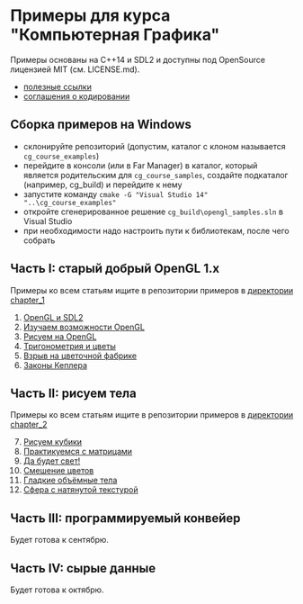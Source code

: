 # Примеры для курса "Компьютерная Графика"

Примеры основаны на C++14 и SDL2 и доступны под OpenSource лицензией MIT (см. LICENSE.md).

- [полезные ссылки](https://github.com/PS-Group/ips-wiki/blob/master/opengl/links.md)
- [соглашения о кодировании](https://github.com/PS-Group/ips-wiki/blob/master/opengl/coding_conventions.md)

## Сборка примеров на Windows

- склонируйте репозиторий (допустим, каталог с клоном называется `cg_course_examples`)
- перейдите в консоли (или в Far Manager) в каталог, который является родительским для `cg_course_samples`, создайте подкаталог (например, cg_build) и перейдите к нему
- запустите команду `cmake -G "Visual Studio 14" "..\cg_course_examples"`
- откройте сгенерированное решение `cg_build\opengl_samples.sln` в Visual Studio
- при необходимости надо настроить пути к библиотекам, после чего собрать

## Часть I: старый добрый OpenGL 1.x

Примеры ко всем статьям ищите в репозитории примеров в [директории chapter_1](https://github.com/PS-Group/cg_course_examples/blob/master/chapter_1)

 1. [OpenGL и SDL2](https://github.com/PS-Group/cg_course_examples/blob/master/)
 2. [Изучаем возможности OpenGL](https://github.com/PS-Group/ips-wiki/blob/master/opengl/lesson_2.md)
 3. [Рисуем на OpenGL](https://github.com/PS-Group/ips-wiki/blob/master/opengl/lesson_3.md)
 4. [Тригонометрия и цветы](https://github.com/PS-Group/ips-wiki/blob/master/opengl/lesson_4.md)
 5. [Взрыв на цветочной фабрике](https://github.com/PS-Group/ips-wiki/blob/master/opengl/lesson_5.md)
 6. [Законы Кеплера](https://github.com/PS-Group/ips-wiki/blob/master/opengl/lesson_6.md)

## Часть II: рисуем тела

Примеры ко всем статьям ищите в репозитории примеров в [директории chapter_2](https://github.com/PS-Group/cg_course_examples/blob/master/chapter_2)

 7. [Рисуем кубики](https://github.com/PS-Group/ips-wiki/blob/master/opengl/lesson_7.md)
 8. [Практикуемся с матрицами](https://github.com/PS-Group/ips-wiki/blob/master/opengl/lesson_8.md)
 9. [Да будет свет!](https://github.com/PS-Group/ips-wiki/blob/master/opengl/lesson_9.md)
 10. [Смешение цветов](https://github.com/PS-Group/ips-wiki/blob/master/opengl/lesson_10.md)
 11. [Гладкие объёмные тела](https://github.com/PS-Group/ips-wiki/blob/master/opengl/lesson_11.md)
 12. [Сфера с натянутой текстурой](https://github.com/PS-Group/ips-wiki/blob/master/opengl/lesson_12.md)

## Часть III: программируемый конвейер

Будет готова к сентябрю.

## Часть IV: сырые данные

Будет готова к октябрю.
